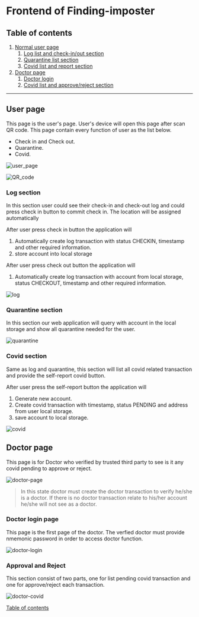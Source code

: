 # Frontend of Finding-imposter

## Table of contents
1. [Normal user page](#user-page)
    1. [Log list and check-in/out section](#log-section)
    2. [Quarantine list section](#quarantine-section)
    3. [Covid list and report section](#covid-section)
2. [Doctor page](#doctor-whole-page)
    1. [Doctor login](#doctor-login-page)
    2. [Covid list and approve/reject section](#approval-and-reject)

---

## User page
This page is the user's page. User's device will open this page after scan QR code. This page contain every function of user as the list below.
* Check in and Check out.
* Quarantine.
* Covid.

![user_page]()

![QR_code]()

### Log section
In this section user could see their check-in and check-out log and could press check in button to commit check in. The location will be assigned automatically 

After user press check in button the application will 
1. Automatically create log transaction with status CHECKIN, timestamp and other required information.
2. store account into local storage

After user press check out button the application will
1. Automatically create log transaction with account from local storage, status CHECKOUT, timestamp and other required information.

![log]()

### Quarantine section
In this section our web application will query with account in the local storage and show all quarantine needed for the user.

![quarantine]()

### Covid section

Same as log and quarantine, this section will list all covid related transaction and provide the self-report covid button.

After user press the self-report button the application will
1. Generate new account.
2. Create covid transaction with timestamp, status PENDING and address from user local storage.
3. save account to local storage.

![covid]()

## Doctor page

This page is for Doctor who verified by trusted third party to see is it any covid pending to approve or reject.

![doctor-page]()

> In this state doctor must create the doctor transaction to verify he/she is a doctor. If there is no doctor transaction relate to his/her account he/she will not see as a doctor.

### Doctor login page

This page is the first page of the doctor. The verfied doctor must provide nmemonic password in order to access doctor function.

![doctor-login]()

### Approval and Reject

This section consist of two parts, one for list pending covid transaction and one for approve/reject each transaction.

![doctor-covid]()

[Table of contents](#frontend-of-finding-imposter)
